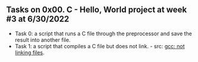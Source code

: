 ## Tasks on 0x00. C - Hello, World project at week #3 at 6/30/2022 
 - Task 0: a script that runs a C file through the preprocessor and save the result into another file.
 - Task 1: a script that compiles a C file but does not link. - src: [gcc: not linking files](https://stackoverflow.com/questions/11993318/gcc-not-linking-files).
